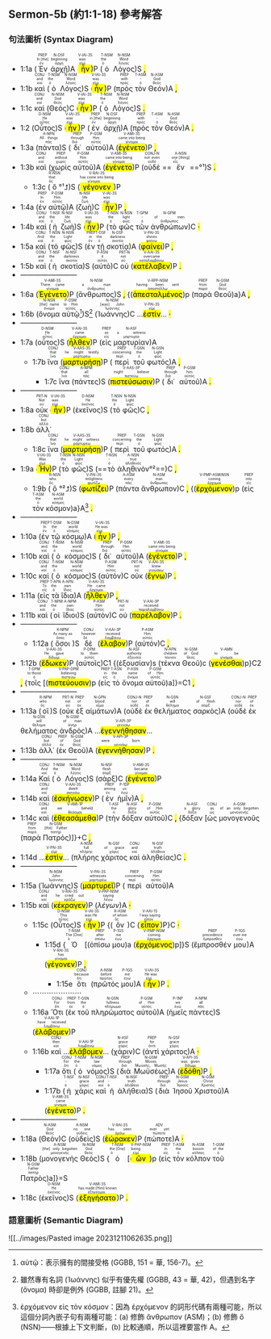 ## Sermon-5b (約1:1-18) 參考解答

### 句法圖析 (Syntax Diagram)

- 1:1a (<RUBY><ruby><ruby>Ἐν<rt>ἐν</rt></ruby><rt>In [the]</rt></ruby><rt>PREP</rt></RUBY> <RUBY><ruby><ruby>ἀρχῇ<rt>ἀρχή</rt></ruby><rt>beginning</rt></ruby><rt>N-DSF</rt></RUBY>)A (<RUBY><ruby><ruby><mark class='verb'>ἦν</mark><rt>εἰμί</rt></ruby><rt>was</rt></ruby><rt>V-IAI-3S</rt></RUBY>)P (<RUBY><ruby><ruby>ὁ<rt>ὁ</rt></ruby><rt>the</rt></ruby><rt>T-NSM</rt></RUBY> <RUBY><ruby><ruby>Λόγος<rt>λόγος</rt></ruby><rt>Word</rt></ruby><rt>N-NSM</rt></RUBY>)S <mark class='punctuation'>,</mark>
- 1:1b <RUBY><ruby><ruby>καὶ<rt>καί</rt></ruby><rt>and</rt></ruby><rt>CONJ</rt></RUBY> (<RUBY><ruby><ruby>ὁ<rt>ὁ</rt></ruby><rt>the</rt></ruby><rt>T-NSM</rt></RUBY> <RUBY><ruby><ruby>Λόγος<rt>λόγος</rt></ruby><rt>Word</rt></ruby><rt>N-NSM</rt></RUBY>)S (<RUBY><ruby><ruby><mark class='verb'>ἦν</mark><rt>εἰμί</rt></ruby><rt>was</rt></ruby><rt>V-IAI-3S</rt></RUBY>)P (<RUBY><ruby><ruby>πρὸς<rt>πρός</rt></ruby><rt>with</rt></ruby><rt>PREP</rt></RUBY> <RUBY><ruby><ruby>τὸν<rt>ὁ</rt></ruby><rt>-</rt></ruby><rt>T-ASM</rt></RUBY> <RUBY><ruby><ruby>Θεόν<rt>θεός</rt></ruby><rt>God</rt></ruby><rt>N-ASM</rt></RUBY>)A <mark class='punctuation'>,</mark>
- 1:1c <RUBY><ruby><ruby>καὶ<rt>καί</rt></ruby><rt>and</rt></ruby><rt>CONJ</rt></RUBY> (<RUBY><ruby><ruby>Θεὸς<rt>θεός</rt></ruby><rt>God</rt></ruby><rt>N-NSM</rt></RUBY>)C (<RUBY><ruby><ruby><mark class='verb'>ἦν</mark><rt>εἰμί</rt></ruby><rt>was</rt></ruby><rt>V-IAI-3S</rt></RUBY>)P (<RUBY><ruby><ruby>ὁ<rt>ὁ</rt></ruby><rt>the</rt></ruby><rt>T-NSM</rt></RUBY> <RUBY><ruby><ruby>Λόγος<rt>λόγος</rt></ruby><rt>Word</rt></ruby><rt>N-NSM</rt></RUBY>)S <mark class='punctuation'>.</mark> 
- 1:2 (<RUBY><ruby><ruby>Οὗτος<rt>οὗτος</rt></ruby><rt>He</rt></ruby><rt>D-NSM</rt></RUBY>)S (<RUBY><ruby><ruby><mark class='verb'>ἦν</mark><rt>εἰμί</rt></ruby><rt>was</rt></ruby><rt>V-IAI-3S</rt></RUBY>)P (<RUBY><ruby><ruby>ἐν<rt>ἐν</rt></ruby><rt>in [the]</rt></ruby><rt>PREP</rt></RUBY> <RUBY><ruby><ruby>ἀρχῇ<rt>ἀρχή</rt></ruby><rt>beginning</rt></ruby><rt>N-DSF</rt></RUBY>)A (<RUBY><ruby><ruby>πρὸς<rt>πρός</rt></ruby><rt>with</rt></ruby><rt>PREP</rt></RUBY> <RUBY><ruby><ruby>τὸν<rt>ὁ</rt></ruby><rt>-</rt></ruby><rt>T-ASM</rt></RUBY> <RUBY><ruby><ruby>Θεόν<rt>θεός</rt></ruby><rt>God</rt></ruby><rt>N-ASM</rt></RUBY>)A <mark class='punctuation'>.</mark> 
- 1:3a (<RUBY><ruby><ruby>πάντα<rt>πᾶς</rt></ruby><rt>All things</rt></ruby><rt>A-NPN</rt></RUBY>)S (<RUBY><ruby><ruby>δι᾽<rt>διά</rt></ruby><rt>through</rt></ruby><rt>PREP</rt></RUBY> <RUBY><ruby><ruby>αὐτοῦ<rt>αὐτός</rt></ruby><rt>Him</rt></ruby><rt>P-GSM</rt></RUBY>)A (<RUBY><ruby><ruby><mark class='verb'>ἐγένετο</mark><rt>γίνομαι</rt></ruby><rt>came into being</rt></ruby><rt>V-AMI-3S</rt></RUBY>)P <mark class='punctuation'>,</mark>
- 1:3b <RUBY><ruby><ruby>καὶ<rt>καί</rt></ruby><rt>and</rt></ruby><rt>CONJ</rt></RUBY> (<RUBY><ruby><ruby>χωρὶς<rt>χωρίς</rt></ruby><rt>without</rt></ruby><rt>PREP</rt></RUBY> <RUBY><ruby><ruby>αὐτοῦ<rt>αὐτός</rt></ruby><rt>Him</rt></ruby><rt>P-GSM</rt></RUBY>)A (<RUBY><ruby><ruby><mark class='verb'>ἐγένετο</mark><rt>γίνομαι</rt></ruby><rt>came into being</rt></ruby><rt>V-AMI-3S</rt></RUBY>)P (<RUBY><ruby><ruby>οὐδὲ<rt>οὐδέ</rt></ruby><rt>not even</rt></ruby><rt>CONJ-N</rt></RUBY> ==<RUBY><ruby><ruby>ἕν<rt>εἷς</rt></ruby><rt>one [thing]</rt></ruby><rt>A-NSN</rt></RUBY>==°¹)S <mark class='punctuation'>.</mark> 
	- 1:3c (<RUBY><ruby><ruby>ὃ<rt>ὅς</rt></ruby><rt>that</rt></ruby><rt>R-NSN</rt></RUBY>°¹⮥)S (<RUBY><ruby><ruby><mark class='verb'>γέγονεν</mark><rt>γίνομαι</rt></ruby><rt>has come into being</rt></ruby><rt>V-RAI-3S</rt></RUBY>)P 
- 1:4a (<RUBY><ruby><ruby>ἐν<rt>ἐν</rt></ruby><rt>In</rt></ruby><rt>PREP</rt></RUBY> <RUBY><ruby><ruby>αὐτῷ<rt>αὐτός</rt></ruby><rt>Him</rt></ruby><rt>P-DSM</rt></RUBY>)A (<RUBY><ruby><ruby>ζωὴ<rt>ζωή</rt></ruby><rt>life</rt></ruby><rt>N-NSF</rt></RUBY>)C (<RUBY><ruby><ruby><mark class='verb'>ἦν</mark><rt>εἰμί</rt></ruby><rt>was</rt></ruby><rt>V-IAI-3S</rt></RUBY>)P <mark class='punctuation'>,</mark>
- 1:4b <RUBY><ruby><ruby>καὶ<rt>καί</rt></ruby><rt>and</rt></ruby><rt>CONJ</rt></RUBY> (<RUBY><ruby><ruby>ἡ<rt>ὁ</rt></ruby><rt>the</rt></ruby><rt>T-NSF</rt></RUBY> <RUBY><ruby><ruby>ζωὴ<rt>ζωή</rt></ruby><rt>life</rt></ruby><rt>N-NSF</rt></RUBY>)S (<RUBY><ruby><ruby><mark class='verb'>ἦν</mark><rt>εἰμί</rt></ruby><rt>was</rt></ruby><rt>V-IAI-3S</rt></RUBY>)P (<RUBY><ruby><ruby>τὸ<rt>ὁ</rt></ruby><rt>the</rt></ruby><rt>T-NSN</rt></RUBY> <RUBY><ruby><ruby>φῶς<rt>φῶς</rt></ruby><rt>light</rt></ruby><rt>N-NSN</rt></RUBY> <RUBY><ruby><ruby>τῶν<rt>ὁ</rt></ruby><rt>-</rt></ruby><rt>T-GPM</rt></RUBY> <RUBY><ruby><ruby>ἀνθρώπων<rt>ἄνθρωπος</rt></ruby><rt>of men</rt></ruby><rt>N-GPM</rt></RUBY>)C <mark class='punctuation'>·</mark> 
- 1:5a <RUBY><ruby><ruby>καὶ<rt>καί</rt></ruby><rt>And</rt></ruby><rt>CONJ</rt></RUBY> (<RUBY><ruby><ruby>τὸ<rt>ὁ</rt></ruby><rt>the</rt></ruby><rt>T-NSN</rt></RUBY> <RUBY><ruby><ruby>φῶς<rt>φῶς</rt></ruby><rt>Light</rt></ruby><rt>N-NSN</rt></RUBY>)S (<RUBY><ruby><ruby>ἐν<rt>ἐν</rt></ruby><rt>in</rt></ruby><rt>PREP</rt></RUBY> <RUBY><ruby><ruby>τῇ<rt>ὁ</rt></ruby><rt>the</rt></ruby><rt>T-DSF</rt></RUBY> <RUBY><ruby><ruby>σκοτίᾳ<rt>σκοτία</rt></ruby><rt>darkness</rt></ruby><rt>N-DSF</rt></RUBY>)A (<RUBY><ruby><ruby><mark class='verb'>φαίνει</mark><rt>φαίνω</rt></ruby><rt>shines</rt></ruby><rt>V-PAI-3S</rt></RUBY>)P <mark class='punctuation'>,</mark>
- 1:5b <RUBY><ruby><ruby>καὶ<rt>καί</rt></ruby><rt>and</rt></ruby><rt>CONJ</rt></RUBY> (<RUBY><ruby><ruby>ἡ<rt>ὁ</rt></ruby><rt>the</rt></ruby><rt>T-NSF</rt></RUBY> <RUBY><ruby><ruby>σκοτία<rt>σκοτία</rt></ruby><rt>darkness</rt></ruby><rt>N-NSF</rt></RUBY>)S (<RUBY><ruby><ruby>αὐτὸ<rt>αὐτός</rt></ruby><rt>it</rt></ruby><rt>P-ASN</rt></RUBY>)C <RUBY><ruby><ruby>οὐ<rt>οὐ</rt></ruby><rt>not</rt></ruby><rt>PRT-N</rt></RUBY> (<RUBY><ruby><ruby><mark class='verb'>κατέλαβεν</mark><rt>καταλαμβάνω</rt></ruby><rt>overcame</rt></ruby><rt>V-AAI-3S</rt></RUBY>)P <mark class='punctuation'>.</mark>
- ————————
- 1:6a (<RUBY><ruby><ruby><mark class='verb'>Ἐγένετο</mark><rt>γίνομαι</rt></ruby><rt>There came</rt></ruby><rt>V-AMI-3S</rt></RUBY>)P (<RUBY><ruby><ruby>ἄνθρωπος<rt>ἄνθρωπος</rt></ruby><rt>a man</rt></ruby><rt>N-NSM</rt></RUBY>)S <mark class='punctuation'>,</mark> {(<RUBY><ruby><ruby><mark class='ptc'>ἀπεσταλμένος</mark><rt>ἀποστέλλω</rt></ruby><rt>having been sent</rt></ruby><rt>V-RPP-NSM</rt></RUBY>)p (<RUBY><ruby><ruby>παρὰ<rt>παρά</rt></ruby><rt>from</rt></ruby><rt>PREP</rt></RUBY> <RUBY><ruby><ruby>Θεοῦ<rt>θεός</rt></ruby><rt>God</rt></ruby><rt>N-GSM</rt></RUBY>)a}A <mark class='punctuation'>,</mark> 
- 1:6b (<RUBY><ruby><ruby>ὄνομα<rt>ὄνομα</rt></ruby><rt>[the] name</rt></ruby><rt>N-NSN</rt></RUBY> <RUBY><ruby><ruby>αὐτῷ<rt>αὐτός</rt></ruby><rt>to Him</rt></ruby><rt>P-DSM</rt></RUBY>[^1])S[^2] (<RUBY><ruby><ruby>Ἰωάννης<rt>Ἰωάννης</rt></ruby><rt>[was] John</rt></ruby><rt>N-NSM</rt></RUBY>)C ...<RUBY><ruby><mark class='verb'>ἐστὶν</mark><rt>εἰμί</rt></ruby><rt>V-PAI-3S</rt></RUBY>... <mark class='punctuation'>·</mark>
- ————————
- 1:7a (<RUBY><ruby><ruby>οὗτος<rt>οὗτος</rt></ruby><rt>He</rt></ruby><rt>D-NSM</rt></RUBY>)S (<RUBY><ruby><ruby><mark class='verb'>ἦλθεν</mark><rt>ἔρχομαι</rt></ruby><rt>came</rt></ruby><rt>V-AAI-3S</rt></RUBY>)P (<RUBY><ruby><ruby>εἰς<rt>εἰς</rt></ruby><rt>as</rt></ruby><rt>PREP</rt></RUBY> <RUBY><ruby><ruby>μαρτυρίαν<rt>μαρτυρία</rt></ruby><rt>a witness</rt></ruby><rt>N-ASF</rt></RUBY>)A
	- 1:7b <RUBY><ruby><ruby>ἵνα<rt>ἵνα</rt></ruby><rt>that</rt></ruby><rt>CONJ</rt></RUBY> (<RUBY><ruby><ruby><mark class='verb'>μαρτυρήσῃ</mark><rt>μαρτυρέω</rt></ruby><rt>he might testify</rt></ruby><rt>V-AAS-3S</rt></RUBY>)P (<RUBY><ruby><ruby>περὶ<rt>περί</rt></ruby><rt>concerning</rt></ruby><rt>PREP</rt></RUBY> <RUBY><ruby><ruby>τοῦ<rt>ὁ</rt></ruby><rt>the</rt></ruby><rt>T-GSN</rt></RUBY> <RUBY><ruby><ruby>φωτός<rt>φῶς</rt></ruby><rt>Light</rt></ruby><rt>N-GSN</rt></RUBY>)A <mark class='punctuation'>,</mark>
		- 1:7c <RUBY><ruby><ruby>ἵνα<rt>ἵνα</rt></ruby><rt>that</rt></ruby><rt>CONJ</rt></RUBY> (<RUBY><ruby><ruby>πάντες<rt>πᾶς</rt></ruby><rt>all</rt></ruby><rt>A-NPM</rt></RUBY>)S (<RUBY><ruby><ruby><mark class='verb'>πιστεύσωσιν</mark><rt>πιστεύω</rt></ruby><rt>might believe</rt></ruby><rt>V-AAS-3P</rt></RUBY>)P (<RUBY><ruby><ruby>δι᾽<rt>διά</rt></ruby><rt>through</rt></ruby><rt>PREP</rt></RUBY> <RUBY><ruby><ruby>αὐτοῦ<rt>αὐτός</rt></ruby><rt>him</rt></ruby><rt>P-GSM</rt></RUBY>)A <mark class='punctuation'>.</mark> 
- ————————
- 1:8a <RUBY><ruby><ruby>οὐκ<rt>οὐ</rt></ruby><rt>Not</rt></ruby><rt>PRT-N</rt></RUBY> (<RUBY><ruby><ruby><mark class='verb'>ἦν</mark><rt>εἰμί</rt></ruby><rt>was</rt></ruby><rt>V-IAI-3S</rt></RUBY>)P (<RUBY><ruby><ruby>ἐκεῖνος<rt>ἐκεῖνος</rt></ruby><rt>He</rt></ruby><rt>D-NSM</rt></RUBY>)S (<RUBY><ruby><ruby>τὸ<rt>ὁ</rt></ruby><rt>the</rt></ruby><rt>T-NSN</rt></RUBY> <RUBY><ruby><ruby>φῶς<rt>φῶς</rt></ruby><rt>Light</rt></ruby><rt>N-NSN</rt></RUBY>)C <mark class='punctuation'>,</mark>
- 1:8b <RUBY><ruby><ruby>ἀλλ᾽<rt>ἀλλά</rt></ruby><rt>but</rt></ruby><rt>CONJ</rt></RUBY>
	- 1:8c <RUBY><ruby><ruby>ἵνα<rt>ἵνα</rt></ruby><rt>that</rt></ruby><rt>CONJ</rt></RUBY> (<RUBY><ruby><ruby><mark class='verb'>μαρτυρήσῃ</mark><rt>μαρτυρέω</rt></ruby><rt>he might witness</rt></ruby><rt>V-AAS-3S</rt></RUBY>)P (<RUBY><ruby><ruby>περὶ<rt>περί</rt></ruby><rt>concerning</rt></ruby><rt>PREP</rt></RUBY> <RUBY><ruby><ruby>τοῦ<rt>ὁ</rt></ruby><rt>the</rt></ruby><rt>T-GSN</rt></RUBY> <RUBY><ruby><ruby>φωτός<rt>φῶς</rt></ruby><rt>Light</rt></ruby><rt>N-GSN</rt></RUBY>)A <mark class='punctuation'>.</mark>
- 1:9a (<RUBY><ruby><ruby><mark class='verb'>Ἦν</mark><rt>εἰμί</rt></ruby><rt>Was</rt></ruby><rt>V-IAI-3S</rt></RUBY>)P (<RUBY><ruby><ruby>τὸ<rt>ὁ</rt></ruby><rt>the</rt></ruby><rt>T-NSN</rt></RUBY> <RUBY><ruby><ruby>φῶς<rt>φῶς</rt></ruby><rt>Light</rt></ruby><rt>N-NSN</rt></RUBY>)S (==<RUBY><ruby><ruby>τὸ<rt>ὁ</rt></ruby><rt>-</rt></ruby><rt>T-NSN</rt></RUBY> <RUBY><ruby><ruby>ἀληθινὸν<rt>ἀληθινός</rt></ruby><rt>true</rt></ruby><rt>A-NSN</rt></RUBY>°²==)C <mark class='punctuation'>,</mark> 
	- 1:9b (<RUBY><ruby><ruby>ὃ<rt>ὅς</rt></ruby><rt>who</rt></ruby><rt>R-NSN</rt></RUBY>°²⮥)S (<RUBY><ruby><ruby><mark class='verb'>φωτίζει</mark><rt>φωτίζω</rt></ruby><rt>enlightens</rt></ruby><rt>V-PAI-3S</rt></RUBY>)P (<RUBY><ruby><ruby>πάντα<rt>πᾶς</rt></ruby><rt>every</rt></ruby><rt>A-ASM</rt></RUBY> <RUBY><ruby><ruby>ἄνθρωπον<rt>ἄνθρωπος</rt></ruby><rt>man</rt></ruby><rt>N-ASM</rt></RUBY>)C <mark class='punctuation'>,</mark> {(<RUBY><ruby><ruby><mark class='ptc'>ἐρχόμενον</mark><rt>ἔρχομαι</rt></ruby><rt>coming</rt></ruby><rt>V-PMP-ASM⁞NSN</rt></RUBY>)p (<RUBY><ruby><ruby>εἰς<rt>εἰς</rt></ruby><rt>into</rt></ruby><rt>PREP</rt></RUBY> <RUBY><ruby><ruby>τὸν<rt>ὁ</rt></ruby><rt>the</rt></ruby><rt>T-ASM</rt></RUBY> <RUBY><ruby><ruby>κόσμον<rt>κόσμος</rt></ruby><rt>world</rt></ruby><rt>N-ASM</rt></RUBY>)a}A[^3] <mark class='punctuation'>.</mark> 
- ————————
- 1:10a (<RUBY><ruby><ruby>ἐν<rt>ἐν</rt></ruby><rt>In</rt></ruby><rt>PREP</rt></RUBY> <RUBY><ruby><ruby>τῷ<rt>ὁ</rt></ruby><rt>the</rt></ruby><rt>T-DSM</rt></RUBY> <RUBY><ruby><ruby>κόσμῳ<rt>κόσμος</rt></ruby><rt>world</rt></ruby><rt>N-DSM</rt></RUBY>)A (<RUBY><ruby><ruby><mark class='verb'>ἦν</mark><rt>εἰμί</rt></ruby><rt>He was</rt></ruby><rt>V-IAI-3S</rt></RUBY>)P <mark class='punctuation'>,</mark>
- 1:10b <RUBY><ruby><ruby>καὶ<rt>καί</rt></ruby><rt>and</rt></ruby><rt>CONJ</rt></RUBY> (<RUBY><ruby><ruby>ὁ<rt>ὁ</rt></ruby><rt>the</rt></ruby><rt>T-NSM</rt></RUBY> <RUBY><ruby><ruby>κόσμος<rt>κόσμος</rt></ruby><rt>world</rt></ruby><rt>N-NSM</rt></RUBY>)S (<RUBY><ruby><ruby>δι᾽<rt>διά</rt></ruby><rt>through</rt></ruby><rt>PREP</rt></RUBY> <RUBY><ruby><ruby>αὐτοῦ<rt>αὐτός</rt></ruby><rt>Him</rt></ruby><rt>P-GSM</rt></RUBY>)A (<RUBY><ruby><ruby><mark class='verb'>ἐγένετο</mark><rt>γίνομαι</rt></ruby><rt>came into being</rt></ruby><rt>V-AMI-3S</rt></RUBY>)P <mark class='punctuation'>,</mark>
- 1:10c <RUBY><ruby><ruby>καὶ<rt>καί</rt></ruby><rt>and</rt></ruby><rt>CONJ</rt></RUBY> (<RUBY><ruby><ruby>ὁ<rt>ὁ</rt></ruby><rt>the</rt></ruby><rt>T-NSM</rt></RUBY> <RUBY><ruby><ruby>κόσμος<rt>κόσμος</rt></ruby><rt>world</rt></ruby><rt>N-NSM</rt></RUBY>)S (<RUBY><ruby><ruby>αὐτὸν<rt>αὐτός</rt></ruby><rt>Him</rt></ruby><rt>P-ASM</rt></RUBY>)C <RUBY><ruby><ruby>οὐκ<rt>οὐ</rt></ruby><rt>not</rt></ruby><rt>PRT-N</rt></RUBY> (<RUBY><ruby><ruby><mark class='verb'>ἔγνω</mark><rt>γινώσκω</rt></ruby><rt>knew</rt></ruby><rt>V-AAI-3S</rt></RUBY>)P <mark class='punctuation'>.</mark> 
- 1:11a (<RUBY><ruby><ruby>εἰς<rt>εἰς</rt></ruby><rt>To</rt></ruby><rt>PREP</rt></RUBY> <RUBY><ruby><ruby>τὰ<rt>ὁ</rt></ruby><rt>the</rt></ruby><rt>T-APN</rt></RUBY> <RUBY><ruby><ruby>ἴδια<rt>ἴδιος</rt></ruby><rt>own</rt></ruby><rt>A-APN</rt></RUBY>)A (<RUBY><ruby><ruby><mark class='verb'>ἦλθεν</mark><rt>ἔρχομαι</rt></ruby><rt>He came</rt></ruby><rt>V-AAI-3S</rt></RUBY>)P <mark class='punctuation'>,</mark>
- 1:11b <RUBY><ruby><ruby>καὶ<rt>καί</rt></ruby><rt>and</rt></ruby><rt>CONJ</rt></RUBY> (<RUBY><ruby><ruby>οἱ<rt>ὁ</rt></ruby><rt>the</rt></ruby><rt>T-NPM</rt></RUBY> <RUBY><ruby><ruby>ἴδιοι<rt>ἴδιος</rt></ruby><rt>own</rt></ruby><rt>A-NPM</rt></RUBY>)S (<RUBY><ruby><ruby>αὐτὸν<rt>αὐτός</rt></ruby><rt>Him</rt></ruby><rt>P-ASM</rt></RUBY>)C <RUBY><ruby><ruby>οὐ<rt>οὐ</rt></ruby><rt>not</rt></ruby><rt>PRT-N</rt></RUBY> (<RUBY><ruby><ruby><mark class='verb'>παρέλαβον</mark><rt>παραλαμβάνω</rt></ruby><rt>received</rt></ruby><rt>V-AAI-3P</rt></RUBY>)P <mark class='punctuation'>.</mark> 
- ————————
	- 1:12a (<RUBY><ruby><ruby>ὅσοι<rt>ὅσος</rt></ruby><rt>As many as</rt></ruby><rt>K-NPM</rt></RUBY>)S <RUBY><ruby><ruby>δὲ<rt>δέ</rt></ruby><rt>however</rt></ruby><rt>CONJ</rt></RUBY> (<RUBY><ruby><ruby><mark class='verb'>ἔλαβον</mark><rt>λαμβάνω</rt></ruby><rt>received</rt></ruby><rt>V-AAI-3P</rt></RUBY>)P (<RUBY><ruby><ruby>αὐτόν<rt>αὐτός</rt></ruby><rt>Him</rt></ruby><rt>P-ASM</rt></RUBY>)C <mark class='punctuation'>,</mark> 
- 1:12b (<RUBY><ruby><ruby><mark class='verb'>ἔδωκεν</mark><rt>δίδωμι</rt></ruby><rt>He gave</rt></ruby><rt>V-AAI-3S</rt></RUBY>)P (<RUBY><ruby><ruby>αὐτοῖς<rt>αὐτός</rt></ruby><rt>to them</rt></ruby><rt>P-DPM</rt></RUBY>)C1 {(<RUBY><ruby><ruby>ἐξουσίαν<rt>ἐξουσία</rt></ruby><rt>authority</rt></ruby><rt>N-ASF</rt></RUBY>)s (<RUBY><ruby><ruby>τέκνα<rt>τέκνον</rt></ruby><rt>children</rt></ruby><rt>N-APN</rt></RUBY> <RUBY><ruby><ruby>Θεοῦ<rt>θεός</rt></ruby><rt>of God</rt></ruby><rt>N-GSM</rt></RUBY>)c (<RUBY><ruby><ruby><mark class='ptc'>γενέσθαι</mark><rt>γίνομαι</rt></ruby><rt>to be</rt></ruby><rt>V-AMN</rt></RUBY>)p}C2 <mark class='punctuation'>,</mark> {<RUBY><ruby><ruby>τοῖς<rt>ὁ</rt></ruby><rt>to those</rt></ruby><rt>T-DPM</rt></RUBY> [(<RUBY><ruby><ruby><mark class='inf'>πιστεύουσιν</mark><rt>πιστεύω</rt></ruby><rt>believing</rt></ruby><rt>V-PAP-DPM</rt></RUBY>)p (<RUBY><ruby><ruby>εἰς<rt>εἰς</rt></ruby><rt>in</rt></ruby><rt>PREP</rt></RUBY> <RUBY><ruby><ruby>τὸ<rt>ὁ</rt></ruby><rt>the</rt></ruby><rt>T-ASN</rt></RUBY> <RUBY><ruby><ruby>ὄνομα<rt>ὄνομα</rt></ruby><rt>name</rt></ruby><rt>P-ASN</rt></RUBY> <RUBY><ruby><ruby>αὐτοῦ<rt>αὐτός</rt></ruby><rt>of Him</rt></ruby><rt>P-GSM</rt></RUBY>)a]}=C1 <mark class='punctuation'>,</mark> 
- ————————
- 1:13a (<RUBY><ruby><ruby>οἳ<rt>ὅς</rt></ruby><rt>who</rt></ruby><rt>R-NPM</rt></RUBY>)S (<RUBY><ruby><ruby>οὐκ<rt>οὐ</rt></ruby><rt>not</rt></ruby><rt>PRT-N</rt></RUBY> <RUBY><ruby><ruby>ἐξ<rt>ἐκ</rt></ruby><rt>of</rt></ruby><rt>PREP</rt></RUBY> <RUBY><ruby><ruby>αἱμάτων<rt>αἷμα</rt></ruby><rt>blood</rt></ruby><rt>N-GPN</rt></RUBY>)A (<RUBY><ruby><ruby>οὐδὲ<rt>οὐδέ</rt></ruby><rt>nor</rt></ruby><rt>CONJ-N</rt></RUBY> <RUBY><ruby><ruby>ἐκ<rt>ἐκ</rt></ruby><rt>of</rt></ruby><rt>PREP</rt></RUBY> <RUBY><ruby><ruby>θελήματος<rt>θέλημα</rt></ruby><rt>will</rt></ruby><rt>N-GSN</rt></RUBY> <RUBY><ruby><ruby>σαρκὸς<rt>σάρξ</rt></ruby><rt>of flesh</rt></ruby><rt>N-GSF</rt></RUBY>)A (<RUBY><ruby><ruby>οὐδὲ<rt>οὐδέ</rt></ruby><rt>nor</rt></ruby><rt>CONJ-N</rt></RUBY> <RUBY><ruby><ruby>ἐκ<rt>ἐκ</rt></ruby><rt>of</rt></ruby><rt>PREP</rt></RUBY> <RUBY><ruby><ruby>θελήματος<rt>θέλημα</rt></ruby><rt>will</rt></ruby><rt>N-GSN</rt></RUBY> <RUBY><ruby><ruby>ἀνδρὸς<rt>ἀνήρ</rt></ruby><rt>of man</rt></ruby><rt>N-GSM</rt></RUBY>)A ...<RUBY><ruby><ruby><mark class='verb'>ἐγεννήθησαν</mark><rt>γεννάω</rt></ruby></ruby><rt>V-API-3P</rt></RUBY>...
- 1:13b <RUBY><ruby><ruby>ἀλλ᾽<rt>ἀλλά</rt></ruby><rt>but</rt></ruby><rt>CONJ</rt></RUBY> (<RUBY><ruby><ruby>ἐκ<rt>ἐκ</rt></ruby><rt>of</rt></ruby><rt>PREP</rt></RUBY> <RUBY><ruby><ruby>Θεοῦ<rt>θεός</rt></ruby><rt>God</rt></ruby><rt>N-GSM</rt></RUBY>)A (<RUBY><ruby><ruby><mark class='verb'>ἐγεννήθησαν</mark><rt>γεννάω</rt></ruby><rt>were born</rt></ruby><rt>V-API-3P</rt></RUBY>)P <mark class='punctuation'>.</mark>
- ————————
- 1:14a <RUBY><ruby><ruby>Καὶ<rt>καί</rt></ruby><rt>And</rt></ruby><rt>CONJ</rt></RUBY> (<RUBY><ruby><ruby>ὁ<rt>ὁ</rt></ruby><rt>the</rt></ruby><rt>T-NSM</rt></RUBY> <RUBY><ruby><ruby>Λόγος<rt>λόγος</rt></ruby><rt>Word</rt></ruby><rt>N-NSM</rt></RUBY>)S (<RUBY><ruby><ruby>σὰρξ<rt>σάρξ</rt></ruby><rt>flesh</rt></ruby><rt>N-NSF</rt></RUBY>)C (<RUBY><ruby><ruby><mark class='verb'>ἐγένετο</mark><rt>γίνομαι</rt></ruby><rt>became</rt></ruby><rt>V-AMI-3S</rt></RUBY>)P
- 1:14b <RUBY><ruby><ruby>καὶ<rt>καί</rt></ruby><rt>and</rt></ruby><rt>CONJ</rt></RUBY> (<RUBY><ruby><ruby><mark class='verb'>ἐσκήνωσεν</mark><rt>σκηνόω</rt></ruby><rt>dwelt</rt></ruby><rt>V-AAI-3S</rt></RUBY>)P (<RUBY><ruby><ruby>ἐν<rt>ἐν</rt></ruby><rt>among</rt></ruby><rt>PREP</rt></RUBY> <RUBY><ruby><ruby>ἡμῖν<rt>ἐγώ</rt></ruby><rt>us</rt></ruby><rt>P-1DP</rt></RUBY>)A <mark class='punctuation'>,</mark>
- 1:14c <RUBY><ruby><ruby>καὶ<rt>καί</rt></ruby><rt>and</rt></ruby><rt>CONJ</rt></RUBY> (<RUBY><ruby><ruby><mark class='verb'>ἐθεασάμεθα</mark><rt>θεάομαι</rt></ruby><rt>we beheld</rt></ruby><rt>V-AMI-1P</rt></RUBY>)P (<RUBY><ruby><ruby>τὴν<rt>ὁ</rt></ruby><rt>the</rt></ruby><rt>T-ASF</rt></RUBY> <RUBY><ruby><ruby>δόξαν<rt>δόξα</rt></ruby><rt>glory</rt></ruby><rt>N-ASF</rt></RUBY> <RUBY><ruby><ruby>αὐτοῦ<rt>αὐτός</rt></ruby><rt>of Him</rt></ruby><rt>P-GSM</rt></RUBY>)C <mark class='punctuation'>,</mark> {<RUBY><ruby><ruby>δόξαν<rt>δόξα</rt></ruby><rt>a glory</rt></ruby><rt>N-ASF</rt></RUBY> [<RUBY><ruby><ruby>ὡς<rt>ὡς</rt></ruby><rt>as</rt></ruby><rt>CONJ</rt></RUBY> <RUBY><ruby><ruby>μονογενοῦς<rt>μονογενής</rt></ruby><rt>of an only begotten</rt></ruby><rt>A-GSM</rt></RUBY> (<RUBY><ruby><ruby>παρὰ<rt>παρά</rt></ruby><rt>from</rt></ruby><rt>PREP</rt></RUBY> <RUBY><ruby><ruby>Πατρός<rt>πατήρ</rt></ruby><rt>[the] Father</rt></ruby><rt>N-GSM</rt></RUBY>)]}+C <mark class='punctuation'>,</mark> 
- 1:14d ...<RUBY><ruby><mark class='verb'>ἐστὶν</mark><rt>εἰμί</rt></ruby><rt>V-PAI-3S</rt></RUBY>... (<RUBY><ruby><ruby>πλήρης<rt>πλήρης</rt></ruby><rt>full</rt></ruby><rt>A-NSM</rt></RUBY> <RUBY><ruby><ruby>χάριτος<rt>χάρις</rt></ruby><rt>of grace</rt></ruby><rt>N-GSF</rt></RUBY> <RUBY><ruby><ruby>καὶ<rt>καί</rt></ruby><rt>and</rt></ruby><rt>CONJ</rt></RUBY> <RUBY><ruby><ruby>ἀληθείας<rt>ἀλήθεια</rt></ruby><rt>truth</rt></ruby><rt>N-GSF</rt></RUBY>)C <mark class='punctuation'>.</mark> 
- ————————
- 1:15a (<RUBY><ruby><ruby>Ἰωάννης<rt>Ἰωάννης</rt></ruby><rt>John</rt></ruby><rt>N-NSM</rt></RUBY>)S (<RUBY><ruby><ruby><mark class='verb'>μαρτυρεῖ</mark><rt>μαρτυρέω</rt></ruby><rt>witnesses</rt></ruby><rt>V-PAI-3S</rt></RUBY>)P (<RUBY><ruby><ruby>περὶ<rt>περί</rt></ruby><rt>concerning</rt></ruby><rt>PREP</rt></RUBY> <RUBY><ruby><ruby>αὐτοῦ<rt>αὐτός</rt></ruby><rt>Him</rt></ruby><rt>P-GSM</rt></RUBY>)A
- 1:15b <RUBY><ruby><ruby>καὶ<rt>καί</rt></ruby><rt>and</rt></ruby><rt>CONJ</rt></RUBY> (<RUBY><ruby><ruby><mark class='verb'>κέκραγεν</mark><rt>κράζω</rt></ruby><rt>he cried out</rt></ruby><rt>V-RAI-3S</rt></RUBY>)P (<RUBY><ruby><ruby><em><em>λέγων</em></em><rt>λέγω</rt></ruby><rt>saying</rt></ruby><rt>V-PAP-NSM</rt></RUBY>)A <mark class='punctuation'>·</mark> 
	- 1:15c (<RUBY><ruby><ruby>Οὗτος<rt>οὗτος</rt></ruby><rt>This</rt></ruby><rt>D-NSM</rt></RUBY>)S (<RUBY><ruby><ruby><mark class='verb'>ἦν</mark><rt>εἰμί</rt></ruby><rt>was He</rt></ruby><rt>V-IAI-3S</rt></RUBY>)P {(<RUBY><ruby><ruby>ὃν<rt>ὅς</rt></ruby><rt>of whom</rt></ruby><rt>R-ASM</rt></RUBY>)C (<RUBY><ruby><ruby><mark class='verb'>εἶπον</mark><rt>εἶπον</rt></ruby><rt>I was saying</rt></ruby><rt>V-AAI-1S</rt></RUBY>)P}C <mark class='punctuation'>·</mark> 
		- 1:15d {<RUBY><ruby><ruby>Ὁ<rt>ὁ</rt></ruby><rt>The [One]</rt></ruby><rt>T-NSM</rt></RUBY> [(<RUBY><ruby><ruby>ὀπίσω<rt>ὀπίσω</rt></ruby><rt>after</rt></ruby><rt>PREP</rt></RUBY> <RUBY><ruby><ruby>μου<rt>ἐγώ</rt></ruby><rt>me</rt></ruby><rt>P-1GS</rt></RUBY>)a (<RUBY><ruby><ruby><mark class='ptc'>ἐρχόμενος</mark><rt>ἔρχομαι</rt></ruby><rt>coming</rt></ruby><rt>V-PMP-NSM</rt></RUBY>)p]}S (<RUBY><ruby><ruby>ἔμπροσθέν<rt>ἔμπροσθεν</rt></ruby><rt>precedence</rt></ruby><rt>PREP</rt></RUBY> <RUBY><ruby><ruby>μου<rt>ἐγώ</rt></ruby><rt>over me</rt></ruby><rt>P-1GS</rt></RUBY>)A (<RUBY><ruby><ruby><mark class='verb'>γέγονεν</mark><rt>γίνομαι</rt></ruby><rt>has</rt></ruby><rt>V-RAI-3S</rt></RUBY>)P <mark class='punctuation'>,</mark>
			- 1:15e <RUBY><ruby><ruby>ὅτι<rt>ὅτι</rt></ruby><rt>because</rt></ruby><rt>CONJ</rt></RUBY> (<RUBY><ruby><ruby>πρῶτός<rt>πρῶτος</rt></ruby><rt>before</rt></ruby><rt>A-NSM</rt></RUBY> <RUBY><ruby><ruby>μου<rt>ἐγώ</rt></ruby><rt>me</rt></ruby><rt>P-1GS</rt></RUBY>)A (<RUBY><ruby><ruby><mark class='verb'>ἦν</mark><rt>εἰμί</rt></ruby><rt>He was</rt></ruby><rt>V-IAI-3S</rt></RUBY>)P <mark class='punctuation'>.</mark> 
	- ⋯⋯⋯⋯⋯⋯⋯
	- 1:16a  <RUBY><ruby><ruby>Ὅτι<rt>ὅτι</rt></ruby><rt>For</rt></ruby><rt>CONJ</rt></RUBY> (<RUBY><ruby><ruby>ἐκ<rt>ἐκ</rt></ruby><rt>from</rt></ruby><rt>PREP</rt></RUBY> <RUBY><ruby><ruby>τοῦ<rt>ὁ</rt></ruby><rt>the</rt></ruby><rt>T-GSN</rt></RUBY> <RUBY><ruby><ruby>πληρώματος<rt>πλήρωμα</rt></ruby><rt>fullness</rt></ruby><rt>N-GSN</rt></RUBY> <RUBY><ruby><ruby>αὐτοῦ<rt>αὐτός</rt></ruby><rt>of Him</rt></ruby><rt>P-GSM</rt></RUBY>)A (<RUBY><ruby><ruby>ἡμεῖς<rt>ἐγώ</rt></ruby><rt>we</rt></ruby><rt>P-1NP</rt></RUBY> <RUBY><ruby><ruby>πάντες<rt>πᾶς</rt></ruby><rt>all</rt></ruby><rt>A-NPM</rt></RUBY>)S (<RUBY><ruby><ruby><mark class='verb'>ἐλάβομεν</mark><rt>λαμβάνω</rt></ruby><rt>have received</rt></ruby><rt>V-AAI-1P</rt></RUBY>)P 
	- 1:16b <RUBY><ruby><ruby>καὶ<rt>καί</rt></ruby><rt>then</rt></ruby><rt>CONJ</rt></RUBY> ...<RUBY><ruby><ruby><mark class='verb'>ἐλάβομεν</mark><rt>λαμβάνω</rt></ruby></ruby><rt>V-AAI-1P</rt></RUBY>... (<RUBY><ruby><ruby>χάριν<rt>χάρις</rt></ruby><rt>grace</rt></ruby><rt>N-ASF</rt></RUBY>)C (<RUBY><ruby><ruby>ἀντὶ<rt>ἀντί</rt></ruby><rt>for</rt></ruby><rt>PREP</rt></RUBY> <RUBY><ruby><ruby>χάριτος<rt>χάρις</rt></ruby><rt>grace</rt></ruby><rt>N-GSF</rt></RUBY>)A <mark class='punctuation'>·</mark> 
		- 1:17a <RUBY><ruby><ruby>ὅτι<rt>ὅτι</rt></ruby><rt>For</rt></ruby><rt>CONJ</rt></RUBY> (<RUBY><ruby><ruby>ὁ<rt>ὁ</rt></ruby><rt>the</rt></ruby><rt>T-NSM</rt></RUBY> <RUBY><ruby><ruby>νόμος<rt>νόμος</rt></ruby><rt>law</rt></ruby><rt>N-NSM</rt></RUBY>)S (<RUBY><ruby><ruby>διὰ<rt>διά</rt></ruby><rt>through</rt></ruby><rt>PREP</rt></RUBY> <RUBY><ruby><ruby>Μωϋσέως<rt>Μωϋσῆς, Μωσῆς</rt></ruby><rt>Moses</rt></ruby><rt>N-GSM</rt></RUBY>)A (<RUBY><ruby><ruby><mark class='verb'>ἐδόθη</mark><rt>δίδωμι</rt></ruby><rt>was given</rt></ruby><rt>V-API-3S</rt></RUBY>)P <mark class='punctuation'>,</mark> 
		- 1:17b (<RUBY><ruby><ruby>ἡ<rt>ὁ</rt></ruby><rt>-</rt></ruby><rt>T-NSF</rt></RUBY> <RUBY><ruby><ruby>χάρις<rt>χάρις</rt></ruby><rt>grace</rt></ruby><rt>N-NSF</rt></RUBY> <RUBY><ruby><ruby>καὶ<rt>καί</rt></ruby><rt>and</rt></ruby><rt>CONJ</rt></RUBY> <RUBY><ruby><ruby>ἡ<rt>ὁ</rt></ruby><rt>-</rt></ruby><rt>T-NSF</rt></RUBY> <RUBY><ruby><ruby>ἀλήθεια<rt>ἀλήθεια</rt></ruby><rt>truth</rt></ruby><rt>N-NSF</rt></RUBY>)S (<RUBY><ruby><ruby>διὰ<rt>διά</rt></ruby><rt>through</rt></ruby><rt>PREP</rt></RUBY> <RUBY><ruby><ruby>Ἰησοῦ<rt>Ἰησοῦς</rt></ruby><rt>Jesus</rt></ruby><rt>N-GSM</rt></RUBY> <RUBY><ruby><ruby>Χριστοῦ<rt>Χριστός</rt></ruby><rt>Christ</rt></ruby><rt>N-GSM</rt></RUBY>)A (<RUBY><ruby><ruby><mark class='verb'>ἐγένετο</mark><rt>γίνομαι</rt></ruby><rt>came</rt></ruby><rt>V-AMI-3S</rt></RUBY>)P <mark class='punctuation'>.</mark> 
- ————————
- 1:18a (<RUBY><ruby><ruby>Θεὸν<rt>θεός</rt></ruby><rt>God</rt></ruby><rt>N-ASM</rt></RUBY>)C (<RUBY><ruby><ruby>οὐδεὶς<rt>οὐδείς</rt></ruby><rt>no one</rt></ruby><rt>A-NSM</rt></RUBY>)S (<RUBY><ruby><ruby><mark class='verb'>ἑώρακεν</mark><rt>ὁράω</rt></ruby><rt>has seen</rt></ruby><rt>V-RAI-3S</rt></RUBY>)P (<RUBY><ruby><ruby>πώποτε<rt>πώποτε</rt></ruby><rt>ever yet</rt></ruby><rt>ADV</rt></RUBY>)A <mark class='punctuation'>·</mark> 
- 1:18b (<RUBY><ruby><ruby>μονογενὴς<rt>μονογενής</rt></ruby><rt>[the] only begotten</rt></ruby><rt>A-NSM</rt></RUBY> <RUBY><ruby><ruby>Θεὸς<rt>θεός</rt></ruby><rt>God</rt></ruby><rt>N-NSM</rt></RUBY>)S {<RUBY><ruby><ruby>ὁ<rt>ὁ</rt></ruby><rt>the [One]</rt></ruby><rt>T-NSM</rt></RUBY> [(<RUBY><ruby><ruby><mark class='ptc'>ὢν</mark><rt>εἰμί</rt></ruby><rt>being</rt></ruby><rt>V-PAP-NSM</rt></RUBY>)p (<RUBY><ruby><ruby>εἰς<rt>εἰς</rt></ruby><rt>in</rt></ruby><rt>PREP</rt></RUBY> <RUBY><ruby><ruby>τὸν<rt>ὁ</rt></ruby><rt>the</rt></ruby><rt>T-ASM</rt></RUBY> <RUBY><ruby><ruby>κόλπον<rt>κόλπος</rt></ruby><rt>bosom</rt></ruby><rt>N-ASM</rt></RUBY> <RUBY><ruby><ruby>τοῦ<rt>ὁ</rt></ruby><rt>of the</rt></ruby><rt>T-GSM</rt></RUBY> <RUBY><ruby><ruby>Πατρὸς<rt>πατήρ</rt></ruby><rt>Father</rt></ruby><rt>N-GSM</rt></RUBY>)a]}=S 
- 1:18c (<RUBY><ruby><ruby>ἐκεῖνος<rt>ἐκεῖνος</rt></ruby><rt>He</rt></ruby><rt>D-NSM</rt></RUBY>)S (<RUBY><ruby><ruby><mark class='verb'>ἐξηγήσατο</mark><rt>ἐξηγέομαι</rt></ruby><rt>has made [Him] known</rt></ruby><rt>V-AMI-3S</rt></RUBY>)P <mark class='punctuation'>.</mark> 

[^1]: αὐτῷ：表示擁有的間接受格 (GGBB, 151 = 華, 156-7)。
[^2]: 雖然專有名詞 (Ἰωάννης) 似乎有優先權 (GGBB, 43 = 華, 42)，但遇到名字 (ὄνομα) 時卻是例外 (GGBB, 註腳 21)。
[^3]: ἐρχόμενον εἰς τὸν κόσμον：因為 ἐρχόμενον 的詞形代碼有兩種可能，所以這個分詞內嵌子句有兩種可能：(a) 修飾 ἄνθρωπον (ASM)；(b) 修飾 ὃ (NSN)——根據上下文判斷，(b) 比較通順，所以這裡要當作 A。


### 語意圖析 (Semantic Diagram)

![[../images/Pasted image 20231211062635.png]]